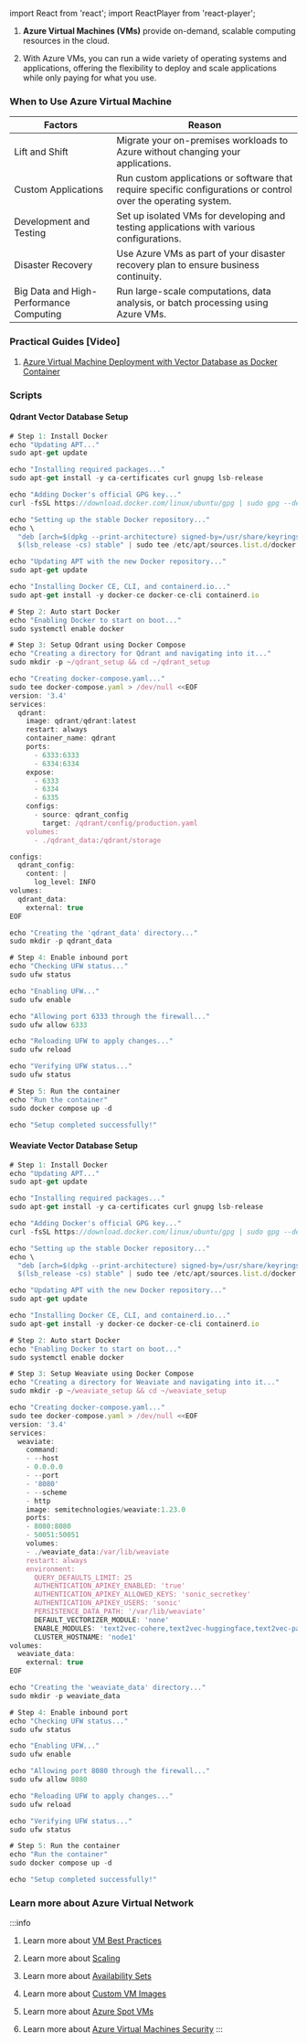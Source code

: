 import React from 'react'; import ReactPlayer from 'react-player';

1. **Azure Virtual Machines (VMs)** provide on-demand, scalable computing
   resources in the cloud.

2. With Azure VMs, you can run a wide variety of operating systems and
   applications, offering the flexibility to deploy and scale applications while
   only paying for what you use.

### When to Use Azure Virtual Machine

<table class="table-size-for-cloud-services">
    <thead>
        <tr>
            <th>Factors</th>
            <th>Reason</th>
        </tr>
    </thead>
    <tbody>
        <tr>
            <td><span class="custom-header">Lift and Shift</span></td>
            <td>Migrate your on-premises workloads to Azure without changing your applications.</td>
        </tr>
        <tr>
            <td><span class="custom-header">Custom Applications</span></td>
            <td>Run custom applications or software that require specific configurations or control over the operating system.</td>
        </tr>
        <tr>
            <td><span class="custom-header">Development and Testing</span></td>
            <td>Set up isolated VMs for developing and testing applications with various configurations.</td>
        </tr>
        <tr>
            <td><span class="custom-header">Disaster Recovery</span></td>
            <td>Use Azure VMs as part of your disaster recovery plan to ensure business continuity.</td>
        </tr>
        <tr>
            <td><span class="custom-header">Big Data and High-Performance Computing</span></td>
            <td>Run large-scale computations, data analysis, or batch processing using Azure VMs.</td>
        </tr>
    </tbody>
</table>

### Practical Guides [Video]

1. [Azure Virtual Machine Deployment with Vector Database as Docker Container](https://solitontech.sharepoint.com/:f:/r/sites/Ventures/Shared%20Documents/Azure/Azure%20360/Guides/Azure%20Virtual%20Machine?csf=1&web=1&e=7iWVQd)

### Scripts

#### Qdrant Vector Database Setup

```js
# Step 1: Install Docker
echo "Updating APT..."
sudo apt-get update

echo "Installing required packages..."
sudo apt-get install -y ca-certificates curl gnupg lsb-release

echo "Adding Docker's official GPG key..."
curl -fsSL https://download.docker.com/linux/ubuntu/gpg | sudo gpg --dearmor -o /usr/share/keyrings/docker-archive-keyring.gpg

echo "Setting up the stable Docker repository..."
echo \
  "deb [arch=$(dpkg --print-architecture) signed-by=/usr/share/keyrings/docker-archive-keyring.gpg] https://download.docker.com/linux/ubuntu \
  $(lsb_release -cs) stable" | sudo tee /etc/apt/sources.list.d/docker.list > /dev/null

echo "Updating APT with the new Docker repository..."
sudo apt-get update

echo "Installing Docker CE, CLI, and containerd.io..."
sudo apt-get install -y docker-ce docker-ce-cli containerd.io

# Step 2: Auto start Docker
echo "Enabling Docker to start on boot..."
sudo systemctl enable docker

# Step 3: Setup Qdrant using Docker Compose
echo "Creating a directory for Qdrant and navigating into it..."
sudo mkdir -p ~/qdrant_setup && cd ~/qdrant_setup

echo "Creating docker-compose.yaml..."
sudo tee docker-compose.yaml > /dev/null <<EOF
version: '3.4'
services:
  qdrant:
    image: qdrant/qdrant:latest
    restart: always
    container_name: qdrant
    ports:
      - 6333:6333
      - 6334:6334
    expose:
      - 6333
      - 6334
      - 6335
    configs:
      - source: qdrant_config
        target: /qdrant/config/production.yaml
    volumes:
      - ./qdrant_data:/qdrant/storage

configs:
  qdrant_config:
    content: |
      log_level: INFO
volumes:
  qdrant_data:
    external: true
EOF

echo "Creating the 'qdrant_data' directory..."
sudo mkdir -p qdrant_data

# Step 4: Enable inbound port
echo "Checking UFW status..."
sudo ufw status

echo "Enabling UFW..."
sudo ufw enable

echo "Allowing port 6333 through the firewall..."
sudo ufw allow 6333

echo "Reloading UFW to apply changes..."
sudo ufw reload

echo "Verifying UFW status..."
sudo ufw status

# Step 5: Run the container
echo "Run the container"
sudo docker compose up -d

echo "Setup completed successfully!"
```

#### Weaviate Vector Database Setup

```js
# Step 1: Install Docker
echo "Updating APT..."
sudo apt-get update

echo "Installing required packages..."
sudo apt-get install -y ca-certificates curl gnupg lsb-release

echo "Adding Docker's official GPG key..."
curl -fsSL https://download.docker.com/linux/ubuntu/gpg | sudo gpg --dearmor -o /usr/share/keyrings/docker-archive-keyring.gpg

echo "Setting up the stable Docker repository..."
echo \
  "deb [arch=$(dpkg --print-architecture) signed-by=/usr/share/keyrings/docker-archive-keyring.gpg] https://download.docker.com/linux/ubuntu \
  $(lsb_release -cs) stable" | sudo tee /etc/apt/sources.list.d/docker.list > /dev/null

echo "Updating APT with the new Docker repository..."
sudo apt-get update

echo "Installing Docker CE, CLI, and containerd.io..."
sudo apt-get install -y docker-ce docker-ce-cli containerd.io

# Step 2: Auto start Docker
echo "Enabling Docker to start on boot..."
sudo systemctl enable docker

# Step 3: Setup Weaviate using Docker Compose
echo "Creating a directory for Weaviate and navigating into it..."
sudo mkdir -p ~/weaviate_setup && cd ~/weaviate_setup

echo "Creating docker-compose.yaml..."
sudo tee docker-compose.yaml > /dev/null <<EOF
version: '3.4'
services:
  weaviate:
    command:
    - --host
    - 0.0.0.0
    - --port
    - '8080'
    - --scheme
    - http
    image: semitechnologies/weaviate:1.23.0
    ports:
    - 8080:8080
    - 50051:50051
    volumes:
    - ./weaviate_data:/var/lib/weaviate
    restart: always
    environment:
      QUERY_DEFAULTS_LIMIT: 25
      AUTHENTICATION_APIKEY_ENABLED: 'true'
      AUTHENTICATION_APIKEY_ALLOWED_KEYS: 'sonic_secretkey'
      AUTHENTICATION_APIKEY_USERS: 'sonic'
      PERSISTENCE_DATA_PATH: '/var/lib/weaviate'
      DEFAULT_VECTORIZER_MODULE: 'none'
      ENABLE_MODULES: 'text2vec-cohere,text2vec-huggingface,text2vec-palm,text2vec-openai,generative-openai,generative-cohere,generative-palm,ref2vec-centroid,reranker-cohere,qna-openai'
      CLUSTER_HOSTNAME: 'node1'
volumes:
  weaviate_data:
    external: true
EOF

echo "Creating the 'weaviate_data' directory..."
sudo mkdir -p weaviate_data

# Step 4: Enable inbound port
echo "Checking UFW status..."
sudo ufw status

echo "Enabling UFW..."
sudo ufw enable

echo "Allowing port 8080 through the firewall..."
sudo ufw allow 8080

echo "Reloading UFW to apply changes..."
sudo ufw reload

echo "Verifying UFW status..."
sudo ufw status

# Step 5: Run the container
echo "Run the container"
sudo docker compose up -d

echo "Setup completed successfully!"
```

### Learn more about Azure Virtual Network

:::info

1. Learn more about
   [VM Best Practices](https://learn.microsoft.com/en-us/azure/virtual-machines/)

2. Learn more about
   [Scaling](https://learn.microsoft.com/en-us/azure/virtual-machine-scale-sets/virtual-machine-scale-sets-autoscale-overview)

3. Learn more about
   [Availability Sets](https://learn.microsoft.com/en-us/azure/virtual-machines/availability-set-overview)

4. Learn more about
   [Custom VM Images](https://learn.microsoft.com/en-us/azure/virtual-machines/windows/tutorial-custom-images)

5. Learn more about
   [Azure Spot VMs](https://learn.microsoft.com/en-us/azure/virtual-machines/spot-vms)

6. Learn more about
   [Azure Virtual Machines Security](https://learn.microsoft.com/en-us/azure/virtual-machines/disk-encryption)
   :::
